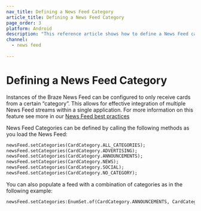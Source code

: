 ```yaml
---
nav_title: Defining a News Feed Category
article_title: Defining a News Feed Category
page_order: 3
platform: Android
description: "This reference article shows how to define a News Feed category in your Android application."
channel:
  - news feed
  
---
```


# Defining a News Feed Category

Instances of the Braze News Feed can be configured to only receive cards from a certain “category”. This allows for effective integration of multiple News Feed streams within a single application. For more information on this feature see more in our [News Feed best practices][14]

News Feed Categories can be defined by calling the following methods as you load the News Feed:

```xml
newsFeed.setCategories(CardCategory.ALL_CATEGORIES);
newsFeed.setCategories(CardCategory.ADVERTISING);
newsFeed.setCategories(CardCategory.ANNOUNCEMENTS);
newsFeed.setCategories(CardCategory.NEWS);
newsFeed.setCategories(CardCategory.SOCIAL);
newsFeed.setCategories(CardCategory.NO_CATEGORY);
```

You can also populate a feed with a combination of categories as in the following example:

```xml
newsFeed.setCategories:EnumSet.of(CardCategory.ANNOUNCEMENTS, CardCategory.NEWS);
```


[14]: {{site.baseurl}}/user_guide/message_building_by_channel/in-app_messages/reporting/
